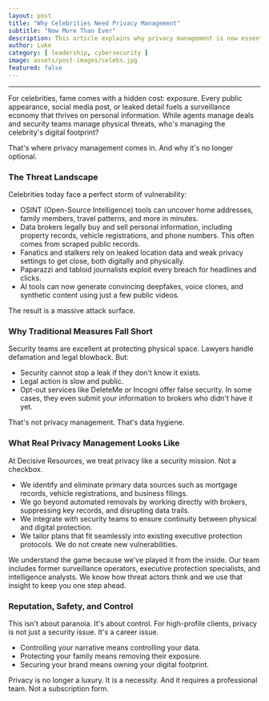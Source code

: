 ```yaml
---
layout: post
title: "Why Celebrities Need Privacy Management"
subtitle: "Now More Than Ever"
description: This article explains why privacy management is now essential for celebrities and public figures. It details the unique risks they face from doxxing and stalking to data broker exposure and AI-driven threats and outlines actionable strategies to protect their personal lives, reputations, and safety in a hyper-connected world.
author: Luke
category: [ leadership, cybersecurity ]
image: assets/post-images/celebs.jpg
featured: false
---
```


-----

For celebrities, fame comes with a hidden cost: exposure. Every public appearance, social media post, or leaked detail fuels a surveillance economy that thrives on personal information. While agents manage deals and security teams manage physical threats, who's managing the celebrity's digital footprint?

That's where privacy management comes in. And why it's no longer optional.

### The Threat Landscape

Celebrities today face a perfect storm of vulnerability:

-   OSINT (Open-Source Intelligence) tools can uncover home addresses, family members, travel patterns, and more in minutes.
-   Data brokers legally buy and sell personal information, including property records, vehicle registrations, and phone numbers. This often comes from scraped public records.
-   Fanatics and stalkers rely on leaked location data and weak privacy settings to get close, both digitally and physically.
-   Paparazzi and tabloid journalists exploit every breach for headlines and clicks.
-   AI tools can now generate convincing deepfakes, voice clones, and synthetic content using just a few public videos.

The result is a massive attack surface.

### Why Traditional Measures Fall Short

Security teams are excellent at protecting physical space. Lawyers handle defamation and legal blowback. But:

-   Security cannot stop a leak if they don't know it exists.
-   Legal action is slow and public.
-   Opt-out services like DeleteMe or Incogni offer false security. In some cases, they even submit your information to brokers who didn't have it yet.

That's not privacy management. That's data hygiene.

### What Real Privacy Management Looks Like

At Decisive Resources, we treat privacy like a security mission. Not a checkbox.

-   We identify and eliminate primary data sources such as mortgage records, vehicle registrations, and business filings.
-   We go beyond automated removals by working directly with brokers, suppressing key records, and disrupting data trails.
-   We integrate with security teams to ensure continuity between physical and digital protection.
-   We tailor plans that fit seamlessly into existing executive protection protocols. We do not create new vulnerabilities.

We understand the game because we've played it from the inside. Our team includes former surveillance operators, executive protection specialists, and intelligence analysts. We know how threat actors think and we use that insight to keep you one step ahead.

### Reputation, Safety, and Control

This isn't about paranoia. It's about control. For high-profile clients, privacy is not just a security issue. It's a career issue.

-   Controlling your narrative means controlling your data.
-   Protecting your family means removing their exposure.
-   Securing your brand means owning your digital footprint.

Privacy is no longer a luxury. It is a necessity. And it requires a professional team. Not a subscription form.